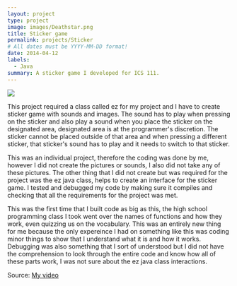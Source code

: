 ```yaml
---
layout: project
type: project
image: images/Deathstar.png
title: Sticker game
permalink: projects/Sticker
# All dates must be YYYY-MM-DD format!
date: 2014-04-12
labels:
  - Java
summary: A sticker game I developed for ICS 111.
---
```


<img class="ui image" src="{{ site.baseurl }}/images/Java.png">

This project required a class called ez for my project and I have to create sticker game with sounds and images. The sound has to play when pressing on the sticker and also play a sound when you place the sticker on the designated area, designated area is at the programmer's discretion. The sticker cannot be placed outside of that area and when pressing a different sticker, that sticker's sound has to play and it needs to switch to that sticker.

This was an individual project, therefore the coding was done by me, however I did not create the pictures or sounds, I also did not take any of these pictures. The other thing that I did not create but was required for the project was the ez java class, helps to create an interface for the sticker game. I tested and debugged my code by making sure it compiles and checking that all the requirements for the project was met.

This was the first time that I built code as big as this, the high school programming class I took went over the names of functions and how they work, even quizzing us on the vocabulary. This was an entirely new thing for me because the only expereince I had on something like this was coding minor things to show that I understand what it is and how it works. Debugging was also something that I sort of understood but I did not have the comprehension to look through the entire code and know how all of these parts work, I was not sure about the ez java class interactions.

Source: [My video](https://www.youtube.com/watch?v=QWPkjJXZYU0)
